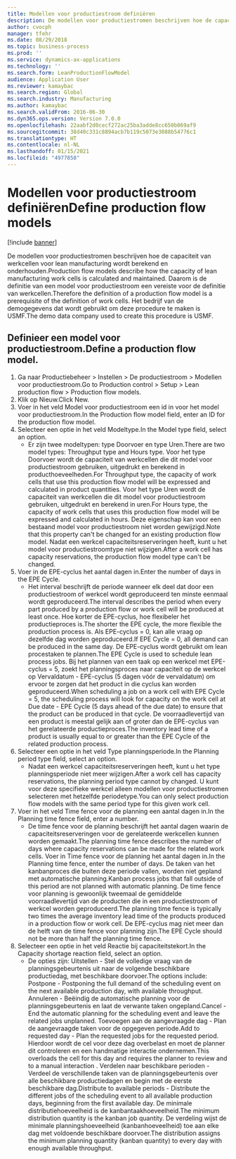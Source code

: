 ```yaml
---
title: Modellen voor productiestroom definiëren
description: De modellen voor productiestromen beschrijven hoe de capaciteit van werkcellen voor lean manufacturing wordt berekend en onderhouden.
author: cvocph
manager: tfehr
ms.date: 08/29/2018
ms.topic: business-process
ms.prod: ''
ms.service: dynamics-ax-applications
ms.technology: ''
ms.search.form: LeanProductionFlowModel
audience: Application User
ms.reviewer: kamaybac
ms.search.region: Global
ms.search.industry: Manufacturing
ms.author: kamaybac
ms.search.validFrom: 2016-06-30
ms.dyn365.ops.version: Version 7.0.0
ms.openlocfilehash: 22aabf2d0cecf272ac25ba3adde8cc650b069af9
ms.sourcegitcommit: 38d40c331c8894acb7b119c5073e3088b54776c1
ms.translationtype: HT
ms.contentlocale: nl-NL
ms.lasthandoff: 01/15/2021
ms.locfileid: "4977858"
---
```

# <a name="define-production-flow-models"></a><span data-ttu-id="359c8-103">Modellen voor productiestroom definiëren</span><span class="sxs-lookup"><span data-stu-id="359c8-103">Define production flow models</span></span>

[!include [banner](../../includes/banner.md)]

<span data-ttu-id="359c8-104">De modellen voor productiestromen beschrijven hoe de capaciteit van werkcellen voor lean manufacturing wordt berekend en onderhouden.</span><span class="sxs-lookup"><span data-stu-id="359c8-104">Production flow models describe how the capacity of lean manufacturing work cells is calculated and maintained.</span></span> <span data-ttu-id="359c8-105">Daarom is de definitie van een model voor productiestroom een vereiste voor de definitie van werkcellen.</span><span class="sxs-lookup"><span data-stu-id="359c8-105">Therefore the definition of a production flow model is a prerequisite of the definition of work cells.</span></span> <span data-ttu-id="359c8-106">Het bedrijf van de demogegevens dat wordt gebruikt om deze procedure te maken is USMF.</span><span class="sxs-lookup"><span data-stu-id="359c8-106">The demo data company used to create this procedure is USMF.</span></span>


## <a name="define-a-production-flow-model"></a><span data-ttu-id="359c8-107">Definieer een model voor productiestroom.</span><span class="sxs-lookup"><span data-stu-id="359c8-107">Define a production flow model.</span></span> 
1. <span data-ttu-id="359c8-108">Ga naar Productiebeheer > Instellen > De productiestroom > Modellen voor productiestroom.</span><span class="sxs-lookup"><span data-stu-id="359c8-108">Go to Production control > Setup > Lean production flow > Production flow models.</span></span>
2. <span data-ttu-id="359c8-109">Klik op Nieuw.</span><span class="sxs-lookup"><span data-stu-id="359c8-109">Click New.</span></span>
3. <span data-ttu-id="359c8-110">Voer in het veld Model voor productiestroom een id in voor het model voor productiestroom.</span><span class="sxs-lookup"><span data-stu-id="359c8-110">In the Production flow model field, enter an ID for the production flow model.</span></span>
4. <span data-ttu-id="359c8-111">Selecteer een optie in het veld Modeltype.</span><span class="sxs-lookup"><span data-stu-id="359c8-111">In the Model type field, select an option.</span></span>
    * <span data-ttu-id="359c8-112">Er zijn twee modeltypen: type Doorvoer en type Uren.</span><span class="sxs-lookup"><span data-stu-id="359c8-112">There are two model types: Throughput type and Hours type.</span></span> <span data-ttu-id="359c8-113">Voor het type Doorvoer wordt de capaciteit van werkcellen die dit model voor productiestroom gebruiken, uitgedrukt en berekend in producthoeveelheden.</span><span class="sxs-lookup"><span data-stu-id="359c8-113">For Throughput type, the capacity of work cells that use this production flow model will be expressed and calculated in product quantities.</span></span> <span data-ttu-id="359c8-114">Voor het type Uren wordt de capaciteit van werkcellen die dit model voor productiestroom gebruiken, uitgedrukt en berekend in uren.</span><span class="sxs-lookup"><span data-stu-id="359c8-114">For Hours type, the capacity of work cells that uses this production flow model will be expressed and calculated in hours.</span></span> <span data-ttu-id="359c8-115">Deze eigenschap kan voor een bestaand model voor productiestroom niet worden gewijzigd.</span><span class="sxs-lookup"><span data-stu-id="359c8-115">Note that this property can't be changed for an existing production flow model.</span></span> <span data-ttu-id="359c8-116">Nadat een werkcel capaciteitsreserveringen heeft, kunt u het model voor productiestroomtype niet wijzigen.</span><span class="sxs-lookup"><span data-stu-id="359c8-116">After a work cell has capacity reservations, the production flow model type can't be changed.</span></span>  
5. <span data-ttu-id="359c8-117">Voer in de EPE-cyclus het aantal dagen in.</span><span class="sxs-lookup"><span data-stu-id="359c8-117">Enter the number of days in the EPE Cycle.</span></span>
    * <span data-ttu-id="359c8-118">Het interval beschrijft de periode wanneer elk deel dat door een productiestroom of werkcel wordt geproduceerd ten minste eenmaal wordt geproduceerd.</span><span class="sxs-lookup"><span data-stu-id="359c8-118">The interval describes the period when every part produced by a production flow or work cell will be produced at least once.</span></span> <span data-ttu-id="359c8-119">Hoe korter de EPE-cyclus, hoe flexibeler het productieproces is.</span><span class="sxs-lookup"><span data-stu-id="359c8-119">The shorter the EPE cycle, the more flexible the production process is.</span></span> <span data-ttu-id="359c8-120">Als EPE-cyclus = 0, kan alle vraag op dezelfde dag worden geproduceerd.</span><span class="sxs-lookup"><span data-stu-id="359c8-120">If EPE Cycle = 0, all demand can be produced in the same day.</span></span> <span data-ttu-id="359c8-121">De EPE-cyclus wordt gebruikt om lean procestaken te plannen.</span><span class="sxs-lookup"><span data-stu-id="359c8-121">The EPE Cycle is used to schedule lean process jobs.</span></span> <span data-ttu-id="359c8-122">Bij het plannen van een taak op een werkcel met EPE-cyclus = 5, zoekt het planningsproces naar capaciteit op de werkcel op Vervaldatum - EPE-cyclus (5 dagen vóór de vervaldatum) om ervoor te zorgen dat het product in die cyclus kan worden geproduceerd.</span><span class="sxs-lookup"><span data-stu-id="359c8-122">When scheduling a job on a work cell with EPE Cycle = 5, the scheduling process will look for capacity on the work cell at Due date - EPE Cycle (5 days ahead of the due date) to ensure that the product can be produced in that cycle.</span></span> <span data-ttu-id="359c8-123">De voorraadlevertijd van een product is meestal gelijk aan of groter dan de EPE-cyclus van het gerelateerde productieproces.</span><span class="sxs-lookup"><span data-stu-id="359c8-123">The inventory lead time of a product is usually equal to or greater than the EPE Cycle of the related production process.</span></span>  
6. <span data-ttu-id="359c8-124">Selecteer een optie in het veld Type planningsperiode.</span><span class="sxs-lookup"><span data-stu-id="359c8-124">In the Planning period type field, select an option.</span></span>
    * <span data-ttu-id="359c8-125">Nadat een werkcel capaciteitsreserveringen heeft, kunt u het type planningsperiode niet meer wijzigen.</span><span class="sxs-lookup"><span data-stu-id="359c8-125">After a work cell has capacity reservations, the planning period type cannot by changed.</span></span> <span data-ttu-id="359c8-126">U kunt voor deze specifieke werkcel alleen modellen voor productiestromen selecteren met hetzelfde periodetype.</span><span class="sxs-lookup"><span data-stu-id="359c8-126">You can only select production flow models with the same period type for this given work cell.</span></span>  
7. <span data-ttu-id="359c8-127">Voer in het veld Time fence voor de planning een aantal dagen in.</span><span class="sxs-lookup"><span data-stu-id="359c8-127">In the Planning time fence field, enter a number.</span></span>
    * <span data-ttu-id="359c8-128">De time fence voor de planning beschrijft het aantal dagen waarin de capaciteitsreserveringen voor de gerelateerde werkcellen kunnen worden gemaakt.</span><span class="sxs-lookup"><span data-stu-id="359c8-128">The planning time fence describes the number of days where capacity reservations can be made for the related work cells.</span></span> <span data-ttu-id="359c8-129">Voer in Time fence voor de planning het aantal dagen in.</span><span class="sxs-lookup"><span data-stu-id="359c8-129">In the Planning time fence, enter the number of days.</span></span>   <span data-ttu-id="359c8-130">De taken van het kanbanproces die buiten deze periode vallen, worden niet gepland met automatische planning.</span><span class="sxs-lookup"><span data-stu-id="359c8-130">Kanban process jobs that fall outside of this period are not planned with automatic planning.</span></span> <span data-ttu-id="359c8-131">De time fence voor planning is gewoonlijk tweemaal de gemiddelde voorraadlevertijd van de producten die in een productiestroom of werkcel worden geproduceerd.</span><span class="sxs-lookup"><span data-stu-id="359c8-131">The planning time fence is typically two times the average inventory lead time of the products produced in a production flow or work cell.</span></span> <span data-ttu-id="359c8-132">De EPE-cyclus mag niet meer dan de helft van de time fence voor planning zijn.</span><span class="sxs-lookup"><span data-stu-id="359c8-132">The EPE Cycle should not be more than half the planning time fence.</span></span>     
8. <span data-ttu-id="359c8-133">Selecteer een optie in het veld Reactie bij capaciteitstekort.</span><span class="sxs-lookup"><span data-stu-id="359c8-133">In the Capacity shortage reaction field, select an option.</span></span>
    * <span data-ttu-id="359c8-134">De opties zijn: Uitstellen - Stel de volledige vraag van de planningsgebeurtenis uit naar de volgende beschikbare productiedag, met beschikbare doorvoer.</span><span class="sxs-lookup"><span data-stu-id="359c8-134">The options include:   Postpone - Postponing the full demand of the scheduling event on the next available production day, with available throughput.</span></span> <span data-ttu-id="359c8-135">Annuleren - Beëindig de automatische planning voor de planningsgebeurtenis en laat de verwante taken ongepland.</span><span class="sxs-lookup"><span data-stu-id="359c8-135">Cancel - End the automatic planning for the scheduling event and leave the related jobs unplanned.</span></span>   <span data-ttu-id="359c8-136">Toevoegen aan de aangevraagde dag - Plan de aangevraagde taken voor de opgegeven periode.</span><span class="sxs-lookup"><span data-stu-id="359c8-136">Add to requested day - Plan the requested jobs for the requested period.</span></span> <span data-ttu-id="359c8-137">Hierdoor wordt de cel voor deze dag overbelast en moet de planner dit controleren en een handmatige interactie ondernemen.</span><span class="sxs-lookup"><span data-stu-id="359c8-137">This overloads the cell for this day and requires the planner to review and to a manual interaction .</span></span>   <span data-ttu-id="359c8-138">Verdelen naar beschikbare perioden - Verdeel de verschillende taken van de planningsgebeurtenis over alle beschikbare productiedagen en begin met de eerste beschikbare dag.</span><span class="sxs-lookup"><span data-stu-id="359c8-138">Distribute to available periods - Distribute the different jobs of the scheduling event to all available production days, beginning from the first available day.</span></span> <span data-ttu-id="359c8-139">De minimale distributiehoeveelheid is de kanbantaakhoeveelheid.</span><span class="sxs-lookup"><span data-stu-id="359c8-139">The minimum distribution quantity is the kanban job quantity.</span></span> <span data-ttu-id="359c8-140">De verdeling wijst de minimale planningshoeveelheid (kanbanhoeveelheid) toe aan elke dag met voldoende beschikbare doorvoer.</span><span class="sxs-lookup"><span data-stu-id="359c8-140">The distribution assigns the minimum planning quantity (kanban quantity) to every day with enough available throughput.</span></span>  

